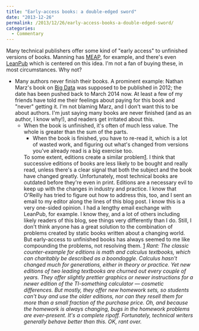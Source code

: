 ```yaml
---
title: "Early-access books: a double-edged sword"
date: "2013-12-26"
permalink: /2013/12/26/early-access-books-a-double-edged-sword/
categories:
  - Commentary
---
```

Many technical publishers offer some kind of "early access" to unfinished versions of books. Manning has [MEAP][1], for example, and there's even [LeanPub][2] which is centered on this idea. I'm not a fan of buying these, in most circumstances. Why not? 
*   Many authors never finish their books. A prominent example: Nathan Marz's book on [Big Data][3] was supposed to be published in 2012; the date has been pushed back to March 2014 now. At least a few of my friends have told me their feelings about paying for this book and "never" getting it. I'm not blaming Marz, and I don't want this to be about authors. I'm just saying many books are never finished (and as an author, I know why!), and readers get irritated about this. 
    *   When the book is unfinished, it's often of much less value. The whole is greater than the sum of the parts. 
        *   When the book is finished, you have to re-read it, which is a lot of wasted work, and figuring out what's changed from versions you've already read is a big exercise too. </ul> 
            To some extent, editions create a similar problem[1]. I think that successive editions of books are less likely to be bought and really read, unless there's a clear signal that both the subject and the book have changed greatly. Unfortunately, most technical books are outdated before they're even in print. Editions are a necessary evil to keep up with the changes in industry and practice. 
            I know that O'Reilly has tried to figure out how to address this, too, and I sent an email to my editor along the lines of this blog post. 
            I know this is a very one-sided opinion. I had a lengthy email exchange with LeanPub, for example. I know they, and a lot of others including likely readers of this blog, see things very differently than I do. 
            Still, I don't think anyone has a great solution to the combination of problems created by static books written about a changing world. But early-access to unfinished books has always seemed to me like compounding the problems, not resolving them. 
            [1] *Rant: The classic counter-example for editions is math and calculus textbooks, which can charitably be described as a boondoggle. Calculus hasn't changed much for generations, either in theory or practice. Yet new editions of two leading textbooks are churned out every couple of years. They offer slightly prettier graphics or newer instructions for a newer edition of the TI-something calculator &#8212; cosmetic differences. But mostly, they offer new homework sets, so students can't buy and use the older editions, nor can they resell them for more than a small fraction of the purchase price. Oh, and because the homework is always changing, bugs in the homework problems are ever-present. It's a complete ripoff. Fortunately, technical writers generally behave better than this. OK, rant over.*

 [1]: http://www.manning.com/about/meap.html
 [2]: https://leanpub.com/
 [3]: http://www.manning.com/marz/
